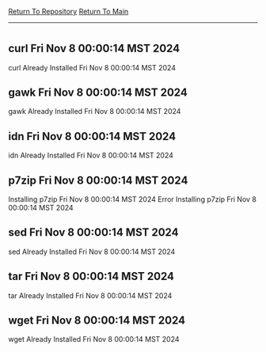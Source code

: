 [Return To Repository](https://github.com/DigitalWarrior/piholeparser/)
[Return To Main](https://github.com/DigitalWarrior/piholeparser/blob/master/RecentRunLogs/Mainlog.md)
____________________________________
# 
## curl Fri Nov  8 00:00:14 MST 2024
curl Already Installed Fri Nov  8 00:00:14 MST 2024
## gawk Fri Nov  8 00:00:14 MST 2024
gawk Already Installed Fri Nov  8 00:00:14 MST 2024
## idn Fri Nov  8 00:00:14 MST 2024
idn Already Installed Fri Nov  8 00:00:14 MST 2024
## p7zip Fri Nov  8 00:00:14 MST 2024
Installing p7zip Fri Nov  8 00:00:14 MST 2024
Error Installing p7zip Fri Nov  8 00:00:14 MST 2024
## sed Fri Nov  8 00:00:14 MST 2024
sed Already Installed Fri Nov  8 00:00:14 MST 2024
## tar Fri Nov  8 00:00:14 MST 2024
tar Already Installed Fri Nov  8 00:00:14 MST 2024
## wget Fri Nov  8 00:00:14 MST 2024
wget Already Installed Fri Nov  8 00:00:14 MST 2024
